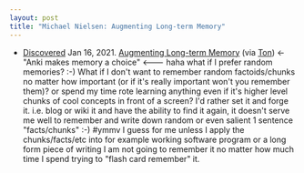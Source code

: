 ```yaml
---
layout: post
title: "Michael Nielsen: Augmenting Long-term Memory"
---
```

* [Discovered](http://rolandtanglao.com/2020/07/29/p1-blogthis-checkvist-list-links-to-blog/) Jan 16, 2021. [Augmenting Long-term Memory](http://augmentingcognition.com/ltm.html)   (via [Ton](https://www.zylstra.org/blog/2021/01/connecting-my-pkm-to-anki/))  <- "Anki makes memory a choice" <--- haha what if I prefer random memories? :-) What if I don't want to remember random factoids/chunks no matter how important (or if it's really important won't you remember them)? or spend my time rote learning anything even if it's higher level chunks of cool concepts  in front of a screen? I'd rather set it and forge it. i.e. blog or wiki it and have the ability to find it again, it doesn't serve me well to remember and write down random or even salient 1 sentence "facts/chunks" :-) #ymmv I guess for me unless I apply the chunks/facts/etc into for example working software program or a long form piece of writing I am not going to remember it no matter how much time I spend trying to "flash card remember" it.

  